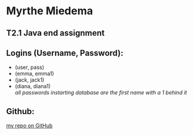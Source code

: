 # Myrthe Miedema
## T2.1 Java end assignment
## Logins (Username, Password):
* (user, pass)
* (emma, emma1)
* (jack, jack1)
* (diana, diana1)\
_all passwords instarting database are the first name with a 1 behind it_

## Github:
[my repo on GitHub](https://github.com/myrthe678105/Java-Library-Project.git)
